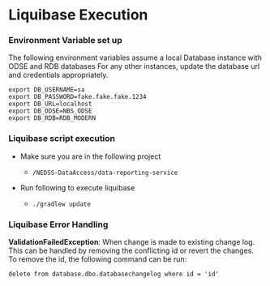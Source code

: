 # Liquibase Execution

### Environment Variable set up

The following environment variables assume a local Database instance with ODSE and RDB databases
For any other instances, update the database url and credentials appropriately.

```
export DB_USERNAME=sa
export DB_PASSWORD=fake.fake.fake.1234
export DB_URL=localhost 
export DB_ODSE=NBS_ODSE
export DB_RDB=RDB_MODERN
```

### Liquibase script execution

* Make sure you are in the following project

    * `/NEDSS-DataAccess/data-reporting-service`

* Run following to execute liquibase

    * ```./gradlew update```

### Liquibase Error Handling

<b>ValidationFailedException</b>: When change is made to existing change log. This can be handled by removing the conflicting id or revert the changes.
To remove the id, the following command can be run:

```
delete from database.dbo.databasechangelog where id = 'id'
```

